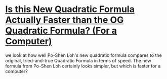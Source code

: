 # [Is this New Quadratic Formula Actually Faster than the OG Quadratic Formula? (For a Computer)](https://www.youtube.com/watch?v=eZ5U0f14LaY)
we look at how well Po-Shen Loh's new quadratic formula compares to the original, tried-and-true Quadratic Formula in terms of speed. The new formula from Po-Shen Loh certainly looks simpler, but which is faster for a computer?

